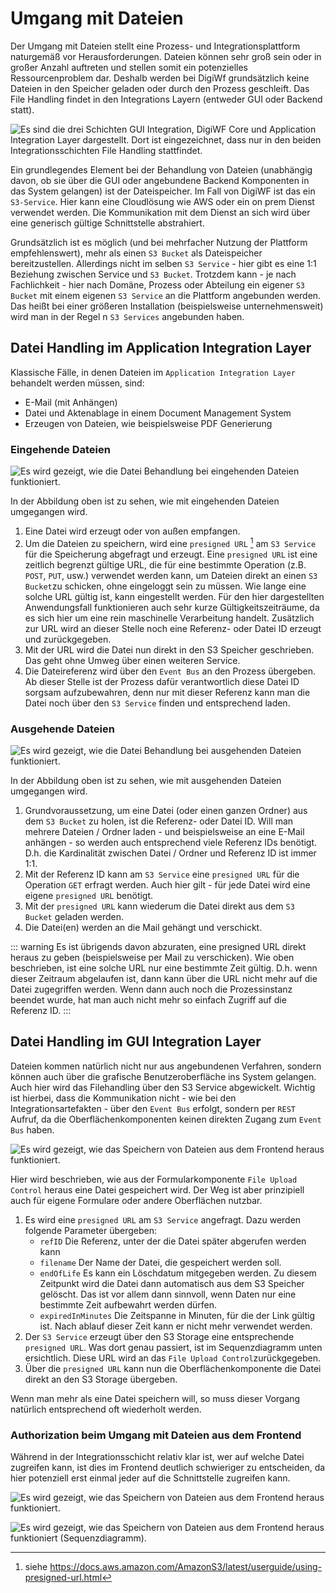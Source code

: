 # Umgang mit Dateien

Der Umgang mit Dateien stellt eine Prozess- und Integrationsplattform naturgemäß vor Herausforderungen. Dateien
können sehr groß sein oder in großer Anzahl auftreten und stellen somit ein potenzielles Ressourcenproblem dar.
Deshalb werden bei DigiWf grundsätzlich keine Dateien in den Speicher geladen oder durch den Prozess geschleift. Das
File Handling findet in den Integrations Layern (entweder GUI oder Backend statt).

![Es sind die drei Schichten GUI Integration, DigiWF Core und Application Integration Layer dargestellt.
Dort ist eingezeichnet, dass nur in den beiden Integrationsschichten File Handling stattfindet.](~@source/images/platform/architecture/filehandling/digiwf_file_handling_in_integration_layers.png)

Ein grundlegendes Element bei der Behandlung von Dateien (unabhängig davon, ob sie über die GUI oder angebundene
Backend Komponenten in das System gelangen) ist der Dateispeicher. Im Fall von DigiWF ist das ein `S3-Service`.
Hier kann eine Cloudlösung wie AWS oder ein on prem Dienst verwendet werden. Die Kommunikation mit dem Dienst an
sich wird über eine generisch gültige Schnittstelle abstrahiert.

Grundsätzlich ist es möglich (und bei mehrfacher Nutzung der Plattform empfehlenswert), mehr als einen `S3 Bucket`
als Dateispeicher bereitzustellen. Allerdings nicht im selben `S3 Service` - hier gibt es eine 1:1 Beziehung zwischen
Service und `S3 Bucket`. Trotzdem kann - je nach
Fachlichkeit - hier nach Domäne, Prozess oder
Abteilung ein eigener `S3
Bucket` mit einem eigenen `S3 Service` an die Plattform angebunden werden. Das heißt bei einer größeren Installation
(beispielsweise unternehmensweit) wird man in der Regel n `S3 Services` angebunden haben.


## Datei Handling im Application Integration Layer
Klassische Fälle, in denen Dateien im `Application Integration Layer` behandelt werden müssen, sind:
- E-Mail (mit Anhängen)
- Datei und Aktenablage in einem Document Management System
- Erzeugen von Dateien, wie beispielsweise PDF Generierung

### Eingehende Dateien

![Es wird gezeigt, wie die Datei Behandlung bei eingehenden Dateien funktioniert.](~@source/images/platform/architecture/filehandling/digiwf_incoming_files.png)

In der Abbildung oben ist zu sehen, wie mit eingehenden Dateien umgegangen wird.

1. Eine Datei wird erzeugt oder von außen empfangen.
2. Um die Dateien zu speichern, wird eine `presigned URL` [^1] am `S3 Service` für die Speicherung abgefragt und
   erzeugt. Eine `presigned
   URL` ist eine zeitlich begrenzt gültige URL, die für eine bestimmte Operation (z.B. `POST`, `PUT`, usw.) verwendet
   werden kann, um Dateien direkt an einen `S3 Bucket`zu schicken, ohne eingeloggt sein zu müssen. Wie lange eine solche URL gültig ist, kann eingestellt werden. Für den
   hier dargestellten Anwendungsfall funktionieren auch sehr kurze Gültigkeitszeiträume, da es sich hier um eine
   rein maschinelle Verarbeitung handelt. Zusätzlich zur URL wird an dieser Stelle noch eine Referenz- oder Datei ID
   erzeugt und zurückgegeben.
3. Mit der URL wird die Datei nun direkt in den S3 Speicher geschrieben. Das geht ohne Umweg über einen weiteren
   Service.
4. Die Dateireferenz wird über den `Event Bus` an den Prozess übergeben. Ab dieser Stelle ist der Prozess dafür
   verantwortlich diese Datei ID sorgsam aufzubewahren, denn nur mit dieser Referenz kann man die Datei noch über
   den `S3 Service` finden und entsprechend laden.

### Ausgehende Dateien
![Es wird gezeigt, wie die Datei Behandlung bei ausgehenden Dateien funktioniert.](~@source/images/platform/architecture/filehandling/digiwf_outgoing_files.png)

In der Abbildung oben ist zu sehen, wie mit ausgehenden Dateien umgegangen wird.

1. Grundvoraussetzung, um eine Datei (oder einen ganzen Ordner) aus dem `S3 Bucket` zu holen, ist die Referenz- oder
   Datei ID. Will man mehrere
   Dateien / Ordner laden - und beispielsweise an eine E-Mail anhängen - so werden auch entsprechend viele Referenz IDs
   benötigt. D.h. die Kardinalität zwischen Datei / Ordner und Referenz ID ist immer 1:1.
2. Mit der Referenz ID kann am `S3 Service` eine `presigned URL` für die Operation `GET` erfragt werden. Auch hier
   gilt - für jede Datei wird eine eigene `presigned URL` benötigt.
3. Mit der `presigned URL` kann wiederum die Datei direkt aus dem `S3 Bucket` geladen werden.
4. Die Datei(en) werden an die Mail gehängt und verschickt.

::: warning
Es ist übrigends davon abzuraten, eine presigned URL direkt heraus zu geben (beispielsweise per Mail zu 
verschicken). Wie oben beschrieben, ist eine solche URL nur eine bestimmte Zeit gültig. D.h. wenn dieser Zeitraum 
abgelaufen ist, dann kann über die URL nicht mehr auf die Datei zugegriffen werden. Wenn dann auch noch die 
Prozessinstanz beendet wurde, hat man auch nicht mehr so einfach Zugriff auf die Referenz ID.
:::

## Datei Handling im GUI Integration Layer
Dateien kommen natürlich nicht nur aus angebundenen Verfahren, sondern können auch über die grafische
Benutzeroberfläche ins System gelangen. Auch hier wird das Filehandling über den S3 Service abgewickelt. Wichtig ist
hierbei, dass die Kommunikation nicht - wie bei den Integrationsartefakten - über den `Event Bus` erfolgt, sondern
per `REST` Aufruf, da die Oberflächenkomponenten keinen direkten Zugang zum `Event Bus` haben.

![Es wird gezeigt, wie das Speichern von Dateien aus dem Frontend heraus funktioniert.](~@source/images/platform/architecture/filehandling/digiwf_frontend_save_file.png)

Hier wird beschrieben, wie aus der Formularkomponente `File Upload Control` heraus eine Datei gespeichert wird. Der
Weg ist aber prinzipiell auch für eigene Formulare oder andere Oberflächen nutzbar.

1. Es wird eine `presigned URL` am `S3 Service` angefragt. Dazu werden folgende Parameter übergeben:
    - `refID` Die Referenz, unter der die Datei später abgerufen werden kann
    - `filename` Der Name der Datei, die gespeichert werden soll.
    - `endOfLife` Es kann ein Löschdatum mitgegeben werden. Zu diesem Zeitpunkt wird die Datei dann automatisch aus
      dem S3 Speicher gelöscht. Das ist vor allem dann sinnvoll, wenn Daten nur eine bestimmte Zeit aufbewahrt werden
      dürfen.
    - `expiredInMinutes` Die Zeitspanne in Minuten, für die der Link gültig ist. Nach ablauf dieser Zeit kann er
      nicht mehr verwendet werden.
2. Der `S3 Service` erzeugt über den S3 Storage eine entsprechende `presigned URL`. Was dort genau passiert, ist im
   Sequenzdiagramm unten ersichtlich. Diese URL wird an das `File Upload Control`zurückgegeben.
3. Über die `presigned URL` kann nun die Oberflächenkomponente die Datei direkt an den S3 Storage übergeben.

Wenn man mehr als eine Datei speichern will, so muss dieser Vorgang natürlich entsprechend oft wiederholt werden.

### Authorization beim Umgang mit Dateien aus dem Frontend

Während in der Integrationsschicht relativ klar ist, wer auf welche Datei zugreifen kann, ist dies im Frontend
deutlich schwieriger zu entscheiden, da hier potenziell erst einmal jeder auf die Schnittstelle zugreifen kann.

![Es wird gezeigt, wie das Speichern von Dateien aus dem Frontend heraus funktioniert.](~@source/images/platform/architecture/filehandling/digiwf_save_file_sequence_diagram.png)


![Es wird gezeigt, wie das Speichern von Dateien aus dem Frontend heraus funktioniert (Sequenzdiagramm).](~@source/images/platform/architecture/filehandling/digiwf_load_file_sequence_diagram.png)


[^1]: siehe https://docs.aws.amazon.com/AmazonS3/latest/userguide/using-presigned-url.html
